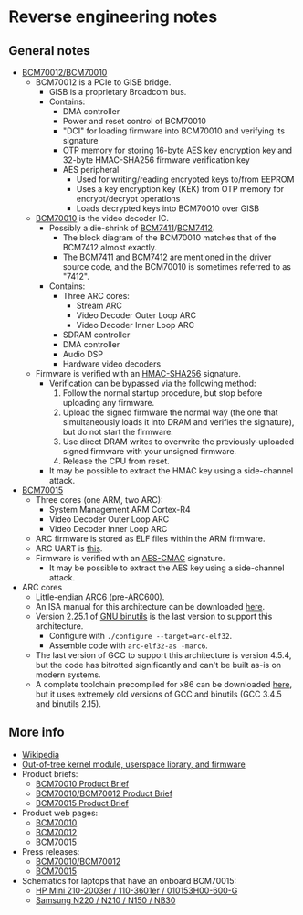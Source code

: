 # Reverse engineering notes


## General notes

- [BCM70012/BCM70010][bcm70010/bcm70012]
  - BCM70012 is a PCIe to GISB bridge.
    - GISB is a proprietary Broadcom bus.
    - Contains:
      - DMA controller
      - Power and reset control of BCM70010
      - "DCI" for loading firmware into BCM70010 and verifying its signature
      - OTP memory for storing 16-byte AES key encryption key and 32-byte
        HMAC-SHA256 firmware verification key
      - AES peripheral
        - Used for writing/reading encrypted keys to/from EEPROM
        - Uses a key encryption key (KEK) from OTP memory for encrypt/decrypt
          operations
        - Loads decrypted keys into BCM70010 over GISB
  - [BCM70010][bcm70010] is the video decoder IC.
    - Possibly a die-shrink of [BCM7411][bcm7411]/[BCM7412][bcm7412].
      - The block diagram of the BCM70010 matches that of the BCM7412 almost
        exactly.
      - The BCM7411 and BCM7412 are mentioned in the driver source code, and the
        BCM70010 is sometimes referred to as "7412".
    - Contains:
      - Three ARC cores:
        - Stream ARC
        - Video Decoder Outer Loop ARC
        - Video Decoder Inner Loop ARC
      - SDRAM controller
      - DMA controller
      - Audio DSP
      - Hardware video decoders
  - Firmware is verified with an [HMAC-SHA256][hmac] signature.
    - Verification can be bypassed via the following method:
      1. Follow the normal startup procedure, but stop before uploading any
         firmware.
      2. Upload the signed firmware the normal way (the one that simultaneously
         loads it into DRAM and verifies the signature), but do not start the
         firmware.
      3. Use direct DRAM writes to overwrite the previously-uploaded signed
         firmware with your unsigned firmware.
      4. Release the CPU from reset.
    - It may be possible to extract the HMAC key using a side-channel attack.
- [BCM70015][bcm70015]
  - Three cores (one ARM, two ARC):
    - System Management ARM Cortex-R4
    - Video Decoder Outer Loop ARC
    - Video Decoder Inner Loop ARC
  - ARC firmware is stored as ELF files within the ARM firmware.
  - ARC UART is [this][arc_uart].
  - Firmware is verified with an [AES-CMAC][cmac] signature.
    - It may be possible to extract the AES key using a side-channel attack.
- ARC cores
  - Little-endian ARC6 (pre-ARC600).
  - An ISA manual for this architecture can be downloaded [here][isa-manual].
  - Version 2.25.1 of [GNU binutils][binutils] is the last version to support
    this architecture.
    - Configure with `./configure --target=arc-elf32`.
    - Assemble code with `arc-elf32-as -marc6`.
  - The last version of GCC to support this architecture is version 4.5.4, but
    the code has bitrotted significantly and can't be built as-is on modern
    systems.
  - A complete toolchain precompiled for x86 can be downloaded
    [here][toolchain], but it uses extremely old versions of GCC and binutils
    (GCC 3.4.5 and binutils 2.15).


## More info

- [Wikipedia][wikipedia]
- [Out-of-tree kernel module, userspace library, and firmware][driver]
- Product briefs:
  - [BCM70010 Product Brief][bcm70010]
  - [BCM70010/BCM70012 Product Brief][bcm70010/bcm70012]
  - [BCM70015 Product Brief][bcm70015]
- Product web pages:
  - [BCM70010][bcm70010-web]
  - [BCM70012][bcm70012-web]
  - [BCM70015][bcm70015-web]
- Press releases:
  - [BCM70010/BCM70012][bcm70010/bcm70012-pr]
  - [BCM70015][bcm70015-pr]
- Schematics for laptops that have an onboard BCM70015:
  - [HP Mini 210-2003er / 110-3601er / 010153H00-600-G][010153h00-600-g]
  - [Samsung N220 / N210 / N150 / NB30][samsung]


[bcm70010/bcm70012]: https://web.archive.org/web/20240222071805if_/https://download.datasheets.com/pdfs/2007/12/26/isys/brc/70010_70012-pb01-r.pdf
[bcm70010]: https://web.archive.org/web/20240222072019if_/https://download.datasheets.com/pdfs/2008/08/30/semi_ap/manual/brc/consumer-electronics/70010-pb01-r.pdf
[bcm70015]: https://web.archive.org/web/20240214232928if_/https://acerfans.ru/uploads/forum/files/1456776117_bcm70015.pdf
[bcm7411]: https://web.archive.org/web/20240222065458if_/http://datasheet.elcodis.com/pdf2/108/60/1086002/bcm7411.pdf
[bcm7412]: https://web.archive.org/web/20240214230054if_/https://www.digchip.com/datasheets/download_datasheet.php?id=3187850&part-number=BCM7412
[hmac]: https://en.wikipedia.org/wiki/HMAC
[arc_uart]: https://git.kernel.org/pub/scm/linux/kernel/git/torvalds/linux.git/tree/drivers/tty/serial/arc_uart.c
[cmac]: https://datatracker.ietf.org/doc/html/rfc4493
[isa-manual]: https://web.archive.org/web/20160618094913if_/http://me.bios.io/images/c/c6/ARC4._Programmers_reference.pdf
[binutils]: https://www.gnu.org/software/binutils/
[toolchain]: https://www.maintech.de/support/toolchains/
[wikipedia]: https://en.wikipedia.org/wiki/Broadcom_Crystal_HD
[driver]: https://github.com/yeradis/crystalhd
[bcm70010-web]: https://web.archive.org/web/20070606095145/http://www.broadcom.com/products/Consumer-Electronics/Media-PC-Solutions/BCM70010
[bcm70012-web]: https://web.archive.org/web/20071027080309/http://www.broadcom.com/products/Consumer-Electronics/Media-PC-Solutions/BCM70012
[bcm70015-web]: https://web.archive.org/web/20091226234150/http://www.broadcom.com/products/Consumer-Electronics/Netbook-and-Nettop-Solutions/BCM70015
[bcm70010/bcm70012-pr]: https://web.archive.org/web/20070614014131/http://www.broadcom.com/press/release.php?id=1010620
[bcm70015-pr]: https://web.archive.org/web/20091228045547/http://www.broadcom.com/press/release.php?id=s431589
[010153h00-600-g]: https://web.archive.org/web/20210726063354if_/https://www.abcelectronique.com/forum/attachment.php?attachmentid=48741#page=26
[samsung]: https://web.archive.org/web/20210726062516if_/https://www.informaticanapoli.it/download/SCHEMIELETTRICI/SAMSUNG/np-n220_n210_n150_nb30_bloomington_rev_0.9_sch.pdf#page=20
